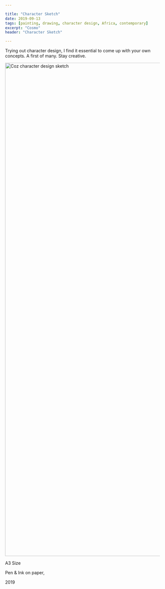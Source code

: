 ```yaml
---

title: "Character Sketch"
date: 2019-09-13
tags: [painting, drawing, character design, Africa, contemporary]
excerpt: "Cosmo"
header: "Character Sketch"

---
```

Trying out character design, I find it essential to come up with your own concepts. A first of many. Stay creative.

<img src="{{ site.url }}{{ site.baseurl }}/images/00000003.jpg" width="2000" height="1600" alt="Coz character design sketch">

A3 Size

Pen & Ink on paper,

2019 
